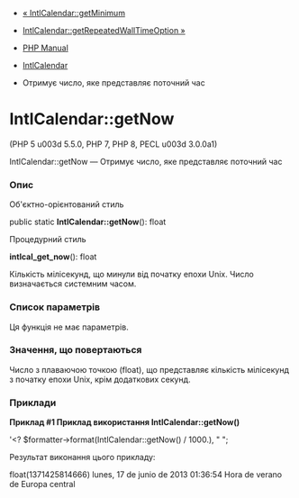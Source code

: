- [« IntlCalendar::getMinimum](intlcalendar.getminimum.md)
- [IntlCalendar::getRepeatedWallTimeOption
»](intlcalendar.getrepeatedwalltimeoption.md)

- [PHP Manual](index.md)
- [IntlCalendar](class.intlcalendar.md)
- Отримує число, яке представляє поточний час

# IntlCalendar::getNow

(PHP 5 u003d 5.5.0, PHP 7, PHP 8, PECL u003d 3.0.0a1)

IntlCalendar::getNow — Отримує число, яке представляє поточний час

### Опис

Об'єктно-орієнтований стиль

public static **IntlCalendar::getNow**(): float

Процедурний стиль

**intlcal_get_now**(): float

Кількість мілісекунд, що минули від початку епохи Unix. Число
визначається системним часом.

### Список параметрів

Ця функція не має параметрів.

### Значення, що повертаються

Число з плаваючою точкою (float), що представляє кількість мілісекунд
з початку епохи Unix, крім додаткових секунд.

### Приклади

**Приклад #1 Приклад використання **IntlCalendar::getNow()****

'<? $formatter->format(IntlCalendar::getNow() / 1000.), "
";

Результат виконання цього прикладу:

float(1371425814666)
lunes, 17 de junio de 2013 01:36:54 Hora de verano de Europa central
